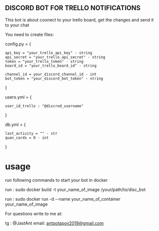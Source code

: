 ## DISCORD BOT FOR TRELLO NOTIFICATIONS

This bot is about coonect to your trello board, get the changes and send it to your chat

You need to create files:

config.py = {
    
    api_key = "your_trello_api_key" - string
    api_secret = "your_trello_api_secret" - string
    token = "your_trello_token" - string
    board_id = "your_trello_board_id" - string

    channel_id = your_discord_channel_id - int
    bot_token = "your_discord_bot_token" - string

}

users.yml = {

    user_id_trello : "@discrod_username"

}

db.yml = {

    last_activity = "" - str
    quan_cards = 0 - int 

}

# usage 

run following commands to start your bot in docker  

run : sudo docker build -t your_name_of_image /your/path/to/disc_bot

run : sudo docker run -d --name your_name_of_container your_name_of_image



For questions write to me at:

tg : @JastAnt
email: antpotapov2019@gmail.com
